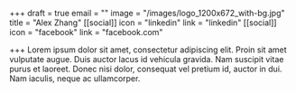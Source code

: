 +++
draft = true
email = ""
image = "/images/logo_1200x672_with-bg.jpg"
title = "Alex Zhang"
[[social]]
icon = "linkedin"
link = "linkedin"
[[social]]
icon = "facebook"
link = "facebook.com"

+++
Lorem ipsum dolor sit amet, consectetur adipiscing elit. Proin sit amet vulputate augue. Duis auctor lacus id vehicula gravida. Nam suscipit vitae purus et laoreet. Donec nisi dolor, consequat vel pretium id, auctor in dui. Nam iaculis, neque ac ullamcorper.